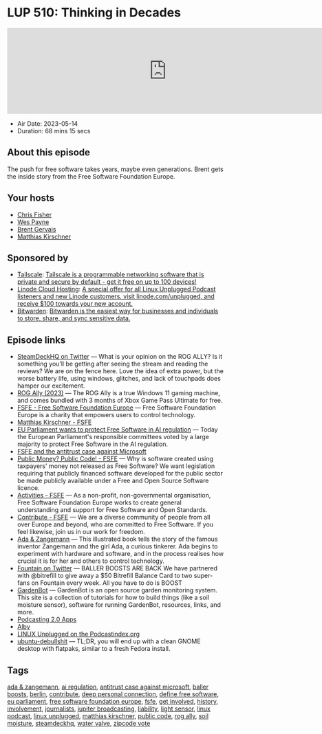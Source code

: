 # LUP 510: Thinking in Decades

<iframe src="https://player.fireside.fm/v2/RUkczH-V+4nRG3RzZ?theme=dark" width="740" height="200" frameborder="0" scrolling="no"></iframe>

* Air Date: 2023-05-14
* Duration: 68 mins 15 secs

## About this episode

The push for free software takes years, maybe even generations. Brent gets the inside story from the Free Software Foundation Europe.

## Your hosts
* [Chris Fisher](https://linuxunplugged.com/hosts/chrislas)
* [Wes Payne](https://linuxunplugged.com/hosts/wes)
* [Brent Gervais](https://linuxunplugged.com/hosts/brent)
* [Matthias Kirschner](https://linuxunplugged.com/guests/matthiaskirschner)

## Sponsored by

  * [Tailscale](http://tailscale.com/linuxunplugged): [Tailscale is a programmable networking software that is private and secure by default - get it free on up to 100 devices!](http://tailscale.com/linuxunplugged)
  * [Linode Cloud Hosting](https://linode.com/unplugged): [A special offer for all Linux Unplugged Podcast listeners and new Linode customers, visit linode.com/unplugged, and receive $100 towards your new account. ](https://linode.com/unplugged)
  * [Bitwarden](https://bitwarden.com/linux): [Bitwarden is the easiest way for businesses and individuals to store, share, and sync sensitive data.](https://bitwarden.com/linux)



## Episode links

  * [SteamDeckHQ on Twitter](https://twitter.com/SteamDeckHQ/status/1656693519778738177 "SteamDeckHQ on Twitter") — What is your opinion on the ROG ALLY? Is it something you’ll be getting after seeing the stream and reading the reviews? We are on the fence here. Love the idea of extra power, but the worse battery life, using windows, glitches, and lack of touchpads does hamper our excitement.
  * [ROG Ally (2023)](https://rog.asus.com/gaming-handhelds/rog-ally/rog-ally-2023/ "ROG Ally \(2023\)") — The ROG Ally is a true Windows 11 gaming machine, and comes bundled with 3 months of Xbox Game Pass Ultimate for free.
  * [FSFE - Free Software Foundation Europe](https://fsfe.org/ "FSFE - Free Software Foundation Europe") — Free Software Foundation Europe is a charity that empowers users to control technology.
  * [Matthias Kirschner - FSFE](https://fsfe.org/about/people/kirschner/kirschner.en.html "Matthias Kirschner - FSFE")
  * [EU Parliament wants to protect Free Software in AI regulation](https://fsfe.org/news/2023/news-20230511-01.en.html "EU Parliament wants to protect Free Software in AI regulation") — Today the European Parliament's responsible committees voted by a large majority to protect Free Software in the AI regulation.
  * [FSFE and the antitrust case against Microsoft](https://fsfe.org/activities/ms-vs-eu/ms-vs-eu.en.html "FSFE and the antitrust case against Microsoft")
  * [Public Money? Public Code! - FSFE](https://fsfe.org/activities/publiccode/publiccode.en.html "Public Money? Public Code! - FSFE") — Why is software created using taxpayers' money not released as Free Software? We want legislation requiring that publicly financed software developed for the public sector be made publicly available under a Free and Open Source Software licence.
  * [Activities - FSFE](https://fsfe.org/activities/activities.en.html "Activities - FSFE") — As a non-profit, non-governmental organisation, Free Software Foundation Europe works to create general understanding and support for Free Software and Open Standards.
  * [Contribute - FSFE](https://fsfe.org/contribute/ "Contribute - FSFE") — We are a diverse community of people from all over Europe and beyond, who are committed to Free Software. If you feel likewise, join us in our work for freedom.
  * [Ada & Zangemann](https://fsfe.org/activities/childrensbook/index.en.html "Ada & Zangemann") — This illustrated book tells the story of the famous inventor Zangemann and the girl Ada, a curious tinkerer. Ada begins to experiment with hardware and software, and in the process realises how crucial it is for her and others to control technology.
  * [Fountain on Twitter](https://twitter.com/fountain_app/status/1657139753555222528 "Fountain on Twitter") — BALLER BOOSTS ARE BACK We have partnered with @bitrefill to give away a $50 Bitrefill Balance Card to two super-fans on Fountain every week. All you have to do is BOOST
  * [GardenBot](http://www.gardenbot.org/howTo/ "GardenBot") — GardenBot is an open source garden monitoring system. This site is a collection of tutorials for how to build things (like a soil moisture sensor), software for running GardenBot, resources, links, and more.
  * [Podcasting 2.0 Apps](https://podcastindex.org/apps?appTypes=app&elements=Value "Podcasting 2.0 Apps")
  * [Alby](https://getalby.com/ "Alby")
  * [LINUX Unplugged on the Podcastindex.org](https://podcastindex.org/podcast/575694 "LINUX Unplugged on the Podcastindex.org")
  * [ubuntu-debullshit](https://github.com/polkaulfield/ubuntu-debullshit "ubuntu-debullshit") — TL;DR, you will end up with a clean GNOME desktop with flatpaks, similar to a fresh Fedora install.



## Tags

[ada & zangemann](https://linuxunplugged.com/tags/ada%20&%20zangemann), [ai regulation](https://linuxunplugged.com/tags/ai%20regulation), [antitrust case against microsoft](https://linuxunplugged.com/tags/antitrust%20case%20against%20microsoft), [baller boosts](https://linuxunplugged.com/tags/baller%20boosts), [berlin](https://linuxunplugged.com/tags/berlin), [contribute](https://linuxunplugged.com/tags/contribute), [deep personal connection](https://linuxunplugged.com/tags/deep%20personal%20connection), [define free software](https://linuxunplugged.com/tags/define%20free%20software), [eu parliament](https://linuxunplugged.com/tags/eu%20parliament), [free software foundation europe](https://linuxunplugged.com/tags/free%20software%20foundation%20europe), [fsfe](https://linuxunplugged.com/tags/fsfe), [get involved](https://linuxunplugged.com/tags/get%20involved), [history](https://linuxunplugged.com/tags/history), [involvement](https://linuxunplugged.com/tags/involvement), [journalists](https://linuxunplugged.com/tags/journalists), [jupiter broadcasting](https://linuxunplugged.com/tags/jupiter%20broadcasting), [liability](https://linuxunplugged.com/tags/liability), [light sensor](https://linuxunplugged.com/tags/light%20sensor), [linux podcast](https://linuxunplugged.com/tags/linux%20podcast), [linux unplugged](https://linuxunplugged.com/tags/linux%20unplugged), [matthias kirschner](https://linuxunplugged.com/tags/matthias%20kirschner), [public code](https://linuxunplugged.com/tags/public%20code), [rog ally](https://linuxunplugged.com/tags/rog%20ally), [soil moisture](https://linuxunplugged.com/tags/soil%20moisture), [steamdeckhq](https://linuxunplugged.com/tags/steamdeckhq), [water valve](https://linuxunplugged.com/tags/water%20valve), [zipcode vote](https://linuxunplugged.com/tags/zipcode%20vote)